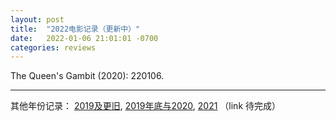 ```yaml
---
layout: post
title:  "2022电影记录（更新中）"
date:   2022-01-06 21:01:01 -0700
categories: reviews
---
```

The Queen's Gambit (2020): 220106.

---
其他年份记录：
[2019及更旧](https://www.lintj.com/reviews/2019/11/29/older2019Movies.html), [2019年底与2020](https://www.lintj.com/reviews/2019/11/30/2020Movieswith2019.html), [2021](https://www.lintj.com/reviews/2021/01/03/2021Movies.html)
（link 待完成）
